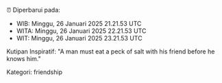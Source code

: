 ⏰ Diperbarui pada:
- WIB: Minggu, 26 Januari 2025 21.21.53 UTC
- WITA: Minggu, 26 Januari 2025 22.21.53 UTC
- WIT: Minggu, 26 Januari 2025 23.21.53 UTC

Kutipan Inspiratif:
"A man must eat a peck of salt with his friend before he knows him."


Kategori: friendship

